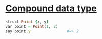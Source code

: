 [1]: http://rosettacode.org/wiki/Compound_data_type

# [Compound data type][1]

```ruby
struct Point {x, y}
var point = Point(1, 2)
say point.y                #=> 2
```
